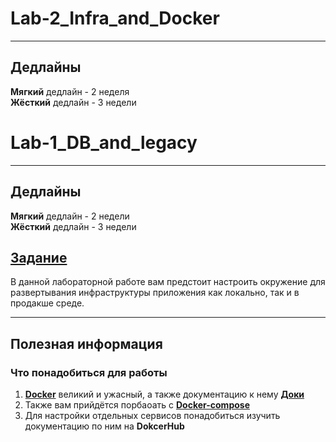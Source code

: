 # Lab-2_Infra_and_Docker

--------------------------------------------
## Дедлайны
**Мягкий** дедлайн - 2 неделя  
**Жёсткий** дедлайн - 3 недели

# Lab-1_DB_and_legacy
--------------------------------------------
## Дедлайны
**Мягкий** дедлайн - 2 недели  
**Жёсткий** дедлайн - 3 недели

## [Задание](Task.md)

В данной лабораторной работе вам предстоит настроить окружение 
для развертывания инфраструктуры приложения как локально, так и в продакше среде.

--------------------------------------------
##  Полезная информация
### Что понадобиться для работы

1) [**Docker**](https://www.docker.com/products/docker-desktop/) великий и ужасный, а также документацию к нему [**Доки**](https://docs.docker.com/guides/walkthroughs/run-a-container/)
2) Также вам прийдётся порбаоать с [**Docker-compose**](https://docs.docker.com/compose/compose-file/build/)
3) Для настройки отдельных сервисов понадобиться изучить документацию по ним на **DokcerHub**
